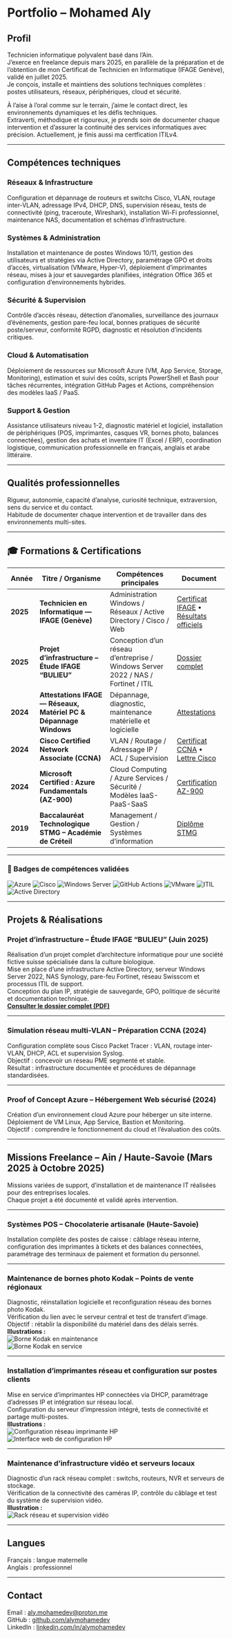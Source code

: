 # Portfolio – Mohamed Aly

## Profil

Technicien informatique polyvalent basé dans l’Ain.  
J’exerce en freelance depuis mars 2025, en parallèle de la préparation et de l’obtention de mon Certificat de Technicien en Informatique (IFAGE Genève), validé en juillet 2025.  
Je conçois, installe et maintiens des solutions techniques complètes : postes utilisateurs, réseaux, périphériques, cloud et sécurité.  

À l’aise à l’oral comme sur le terrain, j’aime le contact direct, les environnements dynamiques et les défis techniques.  
Extraverti, méthodique et rigoureux, je prends soin de documenter chaque intervention et d’assurer la continuité des services informatiques avec précision.
Actuellement, je finis aussi ma certfication ITILv4.

---

## Compétences techniques

### Réseaux & Infrastructure  
Configuration et dépannage de routeurs et switchs Cisco, VLAN, routage inter-VLAN, adressage IPv4, DHCP, DNS, supervision réseau, tests de connectivité (ping, traceroute, Wireshark), installation Wi-Fi professionnel, maintenance NAS, documentation et schémas d’infrastructure.

### Systèmes & Administration  
Installation et maintenance de postes Windows 10/11, gestion des utilisateurs et stratégies via Active Directory, paramétrage GPO et droits d’accès, virtualisation (VMware, Hyper-V), déploiement d’imprimantes réseau, mises à jour et sauvegardes planifiées, intégration Office 365 et configuration d’environnements hybrides.

### Sécurité & Supervision  
Contrôle d’accès réseau, détection d’anomalies, surveillance des journaux d’événements, gestion pare-feu local, bonnes pratiques de sécurité poste/serveur, conformité RGPD, diagnostic et résolution d’incidents critiques.

### Cloud & Automatisation  
Déploiement de ressources sur Microsoft Azure (VM, App Service, Storage, Monitoring), estimation et suivi des coûts, scripts PowerShell et Bash pour tâches récurrentes, intégration GitHub Pages et Actions, compréhension des modèles IaaS / PaaS.

### Support & Gestion  
Assistance utilisateurs niveau 1-2, diagnostic matériel et logiciel, installation de périphériques (POS, imprimantes, casques VR, bornes photo, balances connectées), gestion des achats et inventaire IT (Excel / ERP), coordination logistique, communication professionnelle en français, anglais et arabe littéraire.

---

## Qualités professionnelles

Rigueur, autonomie, capacité d’analyse, curiosité technique, extraversion, sens du service et du contact.  
Habitude de documenter chaque intervention et de travailler dans des environnements multi-sites.

---

## 🎓 Formations & Certifications

| **Année** | **Titre / Organisme** | **Compétences principales** | **Document** |
|------------|-----------------------|-----------------------------|----------------|
| **2025** | **Technicien en Informatique — IFAGE (Genève)** | Administration Windows / Réseaux / Active Directory / Cisco / Web | [Certificat IFAGE](docs/certif-ifage.pdf) • [Résultats officiels](docs/resultattechinfo.pdf) |
| **2025** | **Projet d’infrastructure – Étude IFAGE “BULIEU”** | Conception d’un réseau d’entreprise / Windows Server 2022 / NAS / Fortinet / ITIL | [Dossier complet](docs/Dossier-Bulieu-Aly-Final.pdf) |
| **2024** | **Attestations IFAGE — Réseaux, Matériel PC & Dépannage Windows** | Dépannage, diagnostic, maintenance matérielle et logicielle | [Attestations](docs/attestationx3ifage.pdf) |
| **2024** | **Cisco Certified Network Associate (CCNA)** | VLAN / Routage / Adressage IP / ACL / Supervision | [Certificat CCNA](docs/ccna_certificate.pdf) • [Lettre Cisco](docs/lettremrrobbins.pdf) |
| **2024** | **Microsoft Certified : Azure Fundamentals (AZ-900)** | Cloud Computing / Azure Services / Sécurité / Modèles IaaS-PaaS-SaaS | [Certification AZ-900](docs/az900.pdf) |
| **2019** | **Baccalauréat Technologique STMG – Académie de Créteil** | Management / Gestion / Systèmes d’information | [Diplôme STMG](docs/bac.pdf) |

---

### 🏅 Badges de compétences validées

![Azure](https://img.shields.io/badge/Microsoft%20Azure-%230078D4.svg?style=for-the-badge&logo=microsoftazure&logoColor=white)
![Cisco](https://img.shields.io/badge/Cisco%20Networking-%2300498C.svg?style=for-the-badge&logo=cisco&logoColor=white)
![Windows Server](https://img.shields.io/badge/Windows%20Server-%230078D6.svg?style=for-the-badge&logo=windows&logoColor=white)
![GitHub Actions](https://img.shields.io/badge/GitHub%20Actions-%232088FF.svg?style=for-the-badge&logo=githubactions&logoColor=white)
![VMware](https://img.shields.io/badge/VMware-%23607C8C.svg?style=for-the-badge&logo=vmware&logoColor=white)
![ITIL](https://img.shields.io/badge/ITIL%20Principles-%23694BB9.svg?style=for-the-badge)
![Active Directory](https://img.shields.io/badge/Active%20Directory-%230078D4.svg?style=for-the-badge&logo=windows&logoColor=white)

---

## Projets & Réalisations

### Projet d’infrastructure – Étude IFAGE “BULIEU” (Juin 2025)  
Réalisation d’un projet complet d’architecture informatique pour une société fictive suisse spécialisée dans la culture biologique.  
Mise en place d’une infrastructure Active Directory, serveur Windows Server 2022, NAS Synology, pare-feu Fortinet, réseau Swisscom et processus ITIL de support.  
Conception du plan IP, stratégie de sauvegarde, GPO, politique de sécurité et documentation technique.  
**[Consulter le dossier complet (PDF)](docs/Dossier-Bulieu-Aly-Final.pdf)**

---

### Simulation réseau multi-VLAN – Préparation CCNA (2024)  
Configuration complète sous Cisco Packet Tracer : VLAN, routage inter-VLAN, DHCP, ACL et supervision Syslog.  
Objectif : concevoir un réseau PME segmenté et stable.  
Résultat : infrastructure documentée et procédures de dépannage standardisées.

---

### Proof of Concept Azure – Hébergement Web sécurisé (2024)  
Création d’un environnement cloud Azure pour héberger un site interne.  
Déploiement de VM Linux, App Service, Bastion et Monitoring.  
Objectif : comprendre le fonctionnement du cloud et l’évaluation des coûts.

---

## Missions Freelance – Ain / Haute-Savoie (Mars 2025 à Octobre 2025)

Missions variées de support, d’installation et de maintenance IT réalisées pour des entreprises locales.  
Chaque projet a été documenté et validé après intervention.

---

### Systèmes POS – Chocolaterie artisanale (Haute-Savoie)
Installation complète des postes de caisse : câblage réseau interne, configuration des imprimantes à tickets et des balances connectées, paramétrage des terminaux de paiement et formation du personnel.  

---

### Maintenance de bornes photo Kodak – Points de vente régionaux
Diagnostic, réinstallation logicielle et reconfiguration réseau des bornes photo Kodak.  
Vérification du lien avec le serveur central et test de transfert d’image.  
Objectif : rétablir la disponibilité du matériel dans des délais serrés.  
**Illustrations :**  
![Borne Kodak en maintenance](kodak1.jpg)  
![Borne Kodak en service](kodak2.jpg)

---

### Installation d’imprimantes réseau et configuration sur postes clients
Mise en service d’imprimantes HP connectées via DHCP, paramétrage d’adresses IP et intégration sur réseau local.  
Configuration du serveur d’impression intégré, tests de connectivité et partage multi-postes.  
**Illustrations :**  
![Configuration réseau imprimante HP](printer1.jpg)  
![Interface web de configuration HP](printer2.jpg)

---

### Maintenance d’infrastructure vidéo et serveurs locaux
Diagnostic d’un rack réseau complet : switchs, routeurs, NVR et serveurs de stockage.  
Vérification de la connectivité des caméras IP, contrôle du câblage et test du système de supervision vidéo.  
**Illustration :**  
![Rack réseau et supervision vidéo](rack1.jpg)

---

## Langues

Français : langue maternelle  
Anglais : professionnel


---

## Contact

Email : [aly.mohamedev@proton.me](mailto:aly.mohamedev@proton.me)  
GitHub : [github.com/alymohamedev](https://github.com/alymohamedev)  
LinkedIn : [linkedin.com/in/alymohamedev](https://www.linkedin.com/in/alymohamedev)
